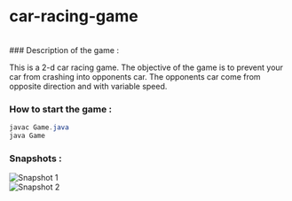 # car-racing-game
<br>
### Description of the game : <br>

This is a 2-d car racing game. The objective of the game is to prevent your car from crashing into opponents car. The opponents car come from opposite direction and with variable speed. 

### How to start the game : <br>

```java
javac Game.java
java Game
```
### Snapshots : 

![Snapshot 1](https://github.com/return007/car-racing-game/blob/master/images/readme1.png "Snapshot 1")<br>
![Snapshot 2](https://github.com/return007/car-racing-game/blob/master/images/readme2.png "Snapshot 2")
